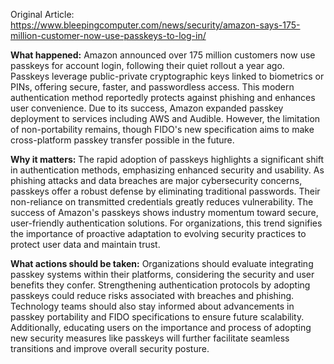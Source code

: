 Original Article: https://www.bleepingcomputer.com/news/security/amazon-says-175-million-customer-now-use-passkeys-to-log-in/

**What happened:** Amazon announced over 175 million customers now use passkeys for account login, following their quiet rollout a year ago. Passkeys leverage public-private cryptographic keys linked to biometrics or PINs, offering secure, faster, and passwordless access. This modern authentication method reportedly protects against phishing and enhances user convenience. Due to its success, Amazon expanded passkey deployment to services including AWS and Audible. However, the limitation of non-portability remains, though FIDO's new specification aims to make cross-platform passkey transfer possible in the future.

**Why it matters:** The rapid adoption of passkeys highlights a significant shift in authentication methods, emphasizing enhanced security and usability. As phishing attacks and data breaches are major cybersecurity concerns, passkeys offer a robust defense by eliminating traditional passwords. Their non-reliance on transmitted credentials greatly reduces vulnerability. The success of Amazon's passkeys shows industry momentum toward secure, user-friendly authentication solutions. For organizations, this trend signifies the importance of proactive adaptation to evolving security practices to protect user data and maintain trust.

**What actions should be taken:** Organizations should evaluate integrating passkey systems within their platforms, considering the security and user benefits they confer. Strengthening authentication protocols by adopting passkeys could reduce risks associated with breaches and phishing. Technology teams should also stay informed about advancements in passkey portability and FIDO specifications to ensure future scalability. Additionally, educating users on the importance and process of adopting new security measures like passkeys will further facilitate seamless transitions and improve overall security posture.